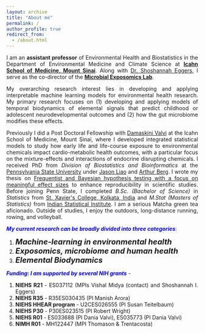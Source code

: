 ```yaml
---
layout: archive
title: "About me"
permalink: /
author_profile: true
redirect_from: 
  - /about.html
---
```


<span style="text-align: justify"> 

I am an **assistant professor** of Environmental Health and Biostatistics in the Department of Environmental Medicine and Climate Science at **<span style = "color:blue">[Icahn School of Medicine, Mount Sinai](https://icahn.mssm.edu/about/departments/environmental-public-health)</span>**. Along with <span style = "color:blue">[Dr. Shoshannah Eggers](https://scholar.google.com/citations?hl=en&user=6JjgTmUAAAAJ)</span>, I serve as the co-director of the **[Microbial Exposomics Lab](https://sites.google.com/view/microbial-exposomics/home)**. 

My overarching research interest lies in developing and applying interpretable machine learning models for environmental health research. My primary research focuses on (1) developing and applying models of temporal biodynamics of elemental signals that predict childhood or adolescent neurodevelopmental outcomes and (2) how the gut microbiome modifies these effects. 


Previously I did a Post Doctoral Fellowship with <span style ="color:blue">[Damaskini Valvi](https://profiles.mountsinai.org/valvi-damaskini)</span> at the Icahn School of Medicine, Mount Sinai, where I developed integrated statistical models to study how early life and life-course exposure to environmental chemicals impact cardio-metabolic health outcomes, with a particular focus on the mixture-effects and interactions of endocrine disrupting chemicals. I received PhD from _Division of Biostatistics and Bioinformatics_ at the <span style ="color:blue">[Pennsylvania State University](https://med.psu.edu/)</span> under <span style ="color:blue">[Jason Liao](https://sites.google.com/site/jiangangliao/)</span> and <span style ="color:blue">[Arthur Berg](http://www.personal.psu.edu/asb17/Homepage/Welcome.html)</span>. I wrote my thesis on <span style ="color:blue">[Frequentist and Bayesian hypothesis testing with a focus on meaningful effect sizes](https://www.proquest.com/pagepdf/2569643656?accountid=41157)</span> to enhance reproducibility in scientific studies. <span style="text-align: justify"> Before joining Penn State, I completed _B.Sc. (Bachelor of Science)_ in _Statistics_ from <span style ="color:blue">[St. Xavier's College, Kolkata, India](http://www.sxccal.edu/)</span> and _M.Stat (Masters of Statistics)_ from <span style ="color:blue">[Indian Statistical Institute](https://www.isical.ac.in/)</span>.</span> <span style="text-align: justify">I am a serious Matcha green tea aficionado. Outside of studies, I enjoy the outdoors, long-distance running, rowing, and volleyball.</span>

<span style ="color:blue">**_My current research can be broadly divided into three categories_**</span>:

1. <span style="font-size: 20px">**_Machine-learning in environmental health_**
1. <span style="font-size: 20px">**_Exposomics, microbiome and human health_**
1. <span style="font-size: 20px">**_Elemental Biodynamics_**


<span style ="color:blue">**_Funding: I am supported by several NIH grants_**</span>  - 
1. **NIEHS R21** - ES037112 (MPIs Vishal Midya (contact) and Shoshannah I. Eggers)
2. **NIEHS R35** - R35ES030435 (PI Manish Arora)
3. **NIEHS HHEAR program** - U2CES026555 (PI Susan Teitelbaum)
4. **NIEHS P30** -  P30ES023515  (PI Robert Wright)
5. **NIEHS R01** - ES033688 (PI Dania Valvi), ES035773 (PI Dania Valvi)
6. **NIMH  R01** - MH122447 (MPI Thomason & Trentacosta)
